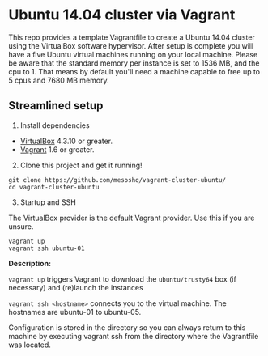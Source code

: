 # Ubuntu 14.04 cluster via Vagrant

This repo provides a template Vagrantfile to create a Ubuntu 14.04 cluster using the VirtualBox software hypervisor.
After setup is complete you will have a five Ubuntu virtual machines running on your local machine. Please be aware that the standard memory per instance is set to 1536 MB, and the cpu to 1.
That means by default you'll need a machine capable to free up to 5 cpus and 7680 MB memory.

## Streamlined setup

1) Install dependencies

* [VirtualBox][virtualbox] 4.3.10 or greater.
* [Vagrant][vagrant] 1.6 or greater.

2) Clone this project and get it running!

```
git clone https://github.com/mesoshq/vagrant-cluster-ubuntu/
cd vagrant-cluster-ubuntu
```

3) Startup and SSH

The VirtualBox provider is the default Vagrant provider. Use this if you are unsure.

```
vagrant up
vagrant ssh ubuntu-01
```

**Description:**

`vagrant up` triggers Vagrant to download the `ubuntu/trusty64` box (if necessary) and (re)launch the instances

`vagrant ssh <hostname>` connects you to the virtual machine. The hostnames are ubuntu-01 to ubuntu-05.

Configuration is stored in the directory so you can always return to this machine by executing vagrant ssh from the directory where the Vagrantfile was located.

[virtualbox]: https://www.virtualbox.org/
[vagrant]: https://www.vagrantup.com/downloads.html
